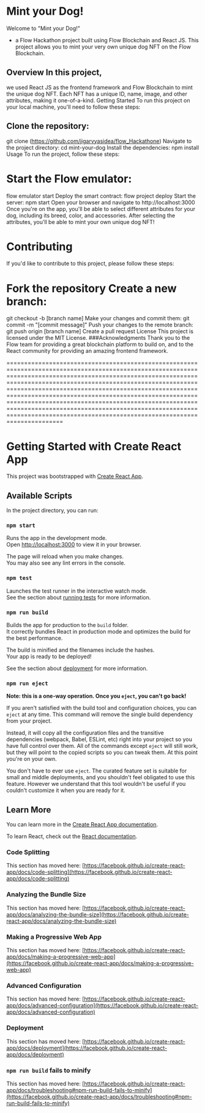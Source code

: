 # Mint your Dog!
Welcome to "Mint your Dog!" 
- a Flow Hackathon project built using Flow Blockchain and React JS. This project allows you to mint your very own unique dog NFT on the Flow Blockchain.

## Overview In this project,
we used React JS as the frontend framework and Flow Blockchain to mint the unique dog NFT. Each NFT has a unique ID, name, image, and other attributes, making it one-of-a-kind. Getting Started To run this project on your local machine, you'll need to follow these steps:

## Clone the repository:
git clone (https://github.com/jigarvyasidea/flow_Hackathone)
Navigate to the project directory: cd mint-your-dog Install the dependencies: npm install Usage To run the project, follow these steps:

# Start the Flow emulator:
flow emulator start Deploy the smart contract: flow project deploy Start the server: npm start Open your browser and navigate to http://localhost:3000 Once you're on the app, you'll be able to select different attributes for your dog, including its breed, color, and accessories. After selecting the attributes, you'll be able to mint your own unique dog NFT!

# Contributing 
If you'd like to contribute to this project, please follow these steps:

# Fork the repository Create a new branch:
git checkout -b [branch name] Make your changes and commit them: git commit -m "[commit message]" Push your changes to the remote branch: git push origin [branch name] Create a pull request License This project is licensed under the MIT License. ###Acknowledgments Thank you to the Flow team for providing a great blockchain platform to build on, and to the React community for providing an amazing frontend framework.


======================================================================================================================================================================================================================================================================================================================================================================================================================================================================================================================



# Getting Started with Create React App

This project was bootstrapped with [Create React App](https://github.com/facebook/create-react-app).

## Available Scripts

In the project directory, you can run:

### `npm start`

Runs the app in the development mode.\
Open [http://localhost:3000](http://localhost:3000) to view it in your browser.

The page will reload when you make changes.\
You may also see any lint errors in the console.

### `npm test`

Launches the test runner in the interactive watch mode.\
See the section about [running tests](https://facebook.github.io/create-react-app/docs/running-tests) for more information.

### `npm run build`

Builds the app for production to the `build` folder.\
It correctly bundles React in production mode and optimizes the build for the best performance.

The build is minified and the filenames include the hashes.\
Your app is ready to be deployed!

See the section about [deployment](https://facebook.github.io/create-react-app/docs/deployment) for more information.

### `npm run eject`

**Note: this is a one-way operation. Once you `eject`, you can't go back!**

If you aren't satisfied with the build tool and configuration choices, you can `eject` at any time. This command will remove the single build dependency from your project.

Instead, it will copy all the configuration files and the transitive dependencies (webpack, Babel, ESLint, etc) right into your project so you have full control over them. All of the commands except `eject` will still work, but they will point to the copied scripts so you can tweak them. At this point you're on your own.

You don't have to ever use `eject`. The curated feature set is suitable for small and middle deployments, and you shouldn't feel obligated to use this feature. However we understand that this tool wouldn't be useful if you couldn't customize it when you are ready for it.

## Learn More

You can learn more in the [Create React App documentation](https://facebook.github.io/create-react-app/docs/getting-started).

To learn React, check out the [React documentation](https://reactjs.org/).

### Code Splitting

This section has moved here: [https://facebook.github.io/create-react-app/docs/code-splitting](https://facebook.github.io/create-react-app/docs/code-splitting)

### Analyzing the Bundle Size

This section has moved here: [https://facebook.github.io/create-react-app/docs/analyzing-the-bundle-size](https://facebook.github.io/create-react-app/docs/analyzing-the-bundle-size)

### Making a Progressive Web App

This section has moved here: [https://facebook.github.io/create-react-app/docs/making-a-progressive-web-app](https://facebook.github.io/create-react-app/docs/making-a-progressive-web-app)

### Advanced Configuration

This section has moved here: [https://facebook.github.io/create-react-app/docs/advanced-configuration](https://facebook.github.io/create-react-app/docs/advanced-configuration)

### Deployment

This section has moved here: [https://facebook.github.io/create-react-app/docs/deployment](https://facebook.github.io/create-react-app/docs/deployment)

### `npm run build` fails to minify

This section has moved here: [https://facebook.github.io/create-react-app/docs/troubleshooting#npm-run-build-fails-to-minify](https://facebook.github.io/create-react-app/docs/troubleshooting#npm-run-build-fails-to-minify)
